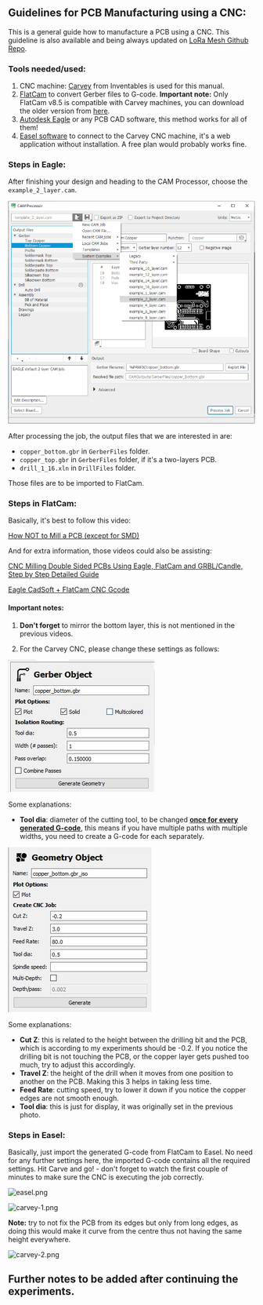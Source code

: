 ## Guidelines for PCB Manufacturing using a CNC:

This is a general guide how to manufacture a PCB using a CNC. This guideline is also available and being always updated on [LoRa Mesh Github Repo](https://github.com/syk-yaman/lora-mesh/tree/master/PCB/CNC).



### Tools needed/used:

1. CNC machine: [Carvey](http://carvey-instructions.inventables.com/) from Inventables is used for this manual.
2. [FlatCam](http://flatcam.org/) to convert Gerber files to G-code. **Important note:** Only FlatCam v8.5 is compatible with Carvey machines, you can download the older version from [here](https://bitbucket.org/jpcgt/flatcam/downloads/).
3. [Autodesk Eagle](https://www.autodesk.com/products/eagle/overview?term=1-YEAR&tab=subscription) or any PCB CAD software, this method works for all of them!
4. [Easel software](https://easel.inventables.com/) to connect to the Carvey CNC machine, it's a web application without installation. A free plan would probably works fine.

### Steps in Eagle:

After finishing your design and heading to the CAM Processor, choose the `example_2_layer.cam`.

![image-20230815085801311](cam-processing.png)

After processing the job, the output files that we are interested in are:

- `copper_bottom.gbr` in `GerberFiles` folder.
- `copper_top.gbr` in `GerberFiles` folder, if it's a two-layers PCB.
- `drill_1_16.xln` in `DrillFiles` folder.

Those files are to be imported to FlatCam.

### Steps in FlatCam:

Basically, it's best to follow this video:

[How NOT to Mill a PCB (except for SMD)](https://www.youtube.com/watch?v=_ak0IJUMBFg)

And for extra information, those videos could also be assisting:

[CNC Milling Double Sided PCBs Using Eagle, FlatCam and GRBL/Candle, Step by Step Detailed Guide](https://www.youtube.com/watch?v=9xczeQMj2dg&t=375s)

[Eagle CadSoft + FlatCam CNC Gcode](https://www.youtube.com/watch?v=p3YzVjpt9Ig&t=794s)



#### Important notes:

1. **Don't forget** to mirror the bottom layer, this is not mentioned in the previous videos.

2. For the Carvey CNC, please change these settings as follows:

![](Gerber-settings.jpg)

Some explanations:

* **Tool dia**: diameter of the cutting tool, to be changed **<u>once for every generated G-code</u>**, this means if you have multiple paths with multiple widths, you need to create a G-code for each separately. 



![](Geometry-settings.jpg)

Some explanations:

- **Cut Z**: this is related to the height between the drilling bit and the PCB, which is according to my experiments should be -0.2. If you notice the drilling bit is not touching the PCB, or the copper layer gets pushed too much, try to adjust this accordingly.
- **Travel Z**: the height of the drill when it moves from one position to another on the PCB. Making this 3 helps in taking less time.
- **Feed Rate**: cutting speed, try to lower it down if you notice the copper edges are not smooth enough.
- **Tool dia**: this is just for display, it was originally set in the previous photo.  



### Steps in Easel:

Basically, just import the generated G-code from FlatCam to Easel. No need for any further settings here, the imported G-code contains all the required settings. Hit Carve and go! - don't forget to watch the first couple of minutes to make sure the CNC is executing the job correctly.

![easel.png](easel)



![carvey-1.png](carvey-1)

**Note:** try to not fix the PCB from its edges but only from long edges, as doing this would make it curve from the centre thus not having the same height everywhere.



![carvey-2.png](carvey-2)



## Further notes to be added after continuing the experiments.